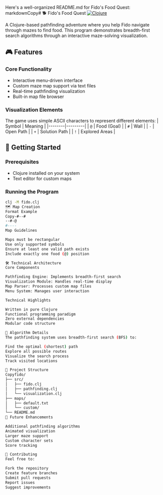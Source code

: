 Here's a well-organized README.md for Fido's Food Quest:
markdownCopy# 🐕 Fido's Food Quest
[![Clojure](https://img.shields.io/badge/Clojure-%23Clojure.svg?style=flat&logo=Clojure&logoColor=white)](https://clojure.org/)

A Clojure-based pathfinding adventure where you help Fido navigate through mazes to find food. This program demonstrates breadth-first search algorithms through an interactive maze-solving visualization.

## 🎮 Features
### Core Functionality
- Interactive menu-driven interface
- Custom maze map support via text files
- Real-time pathfinding visualization
- Built-in map file browser

### Visualization Elements
The game uses simple ASCII characters to represent different elements:
| Symbol | Meaning |
|--------|---------|
| `@` | Food (Goal) |
| `#` | Wall |
| `-` | Open Path |
| `+` | Solution Path |
| `!` | Explored Areas |

## 🚀 Getting Started
### Prerequisites
- Clojure installed on your system
- Text editor for custom maps

### Running the Program
```bash
clj -M fido.clj
🗺️ Map Creation
Format Example
Copy-#--#
--#-@
#----
Map Guidelines

Maps must be rectangular
Use only supported symbols
Ensure at least one valid path exists
Include exactly one food (@) position

🛠️ Technical Architecture
Core Components

Pathfinding Engine: Implements breadth-first search
Visualization Module: Handles real-time display
Map Parser: Processes custom map files
Menu System: Manages user interaction

Technical Highlights

Written in pure Clojure
Functional programming paradigm
Zero external dependencies
Modular code structure

🧪 Algorithm Details
The pathfinding system uses breadth-first search (BFS) to:

Find the optimal (shortest) path
Explore all possible routes
Visualize the search process
Track visited locations

📁 Project Structure
Copyfido/
├── src/
│   ├── fido.clj
│   ├── pathfinding.clj
│   └── visualization.clj
├── maps/
│   ├── default.txt
│   └── custom/
└── README.md
🎯 Future Enhancements

Additional pathfinding algorithms
Animated visualization
Larger maze support
Custom character sets
Score tracking

🤝 Contributing
Feel free to:

Fork the repository
Create feature branches
Submit pull requests
Report issues
Suggest improvements
